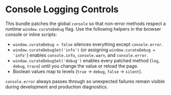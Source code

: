 ﻿# Console Logging Controls

This bundle patches the global `console` so that non-error methods respect a runtime `window.curateDebug` flag. Use the following helpers in the browser console or inline scripts:

- `window.curateDebug = false` silences everything except `console.error`.
- `window.curateDebugSet('info')` (or assigning `window.curateDebug = 'info'`) enables `console.info`, `console.warn`, and `console.error`.
- `window.curateDebugSet('debug')` enables every patched method (`log`, `debug`, `trace`) until you change the value or reload the page.
- Boolean values map to levels (`true` → `debug`, `false` → `silent`).

`console.error` always passes through so unexpected failures remain visible during development and production diagnostics.
